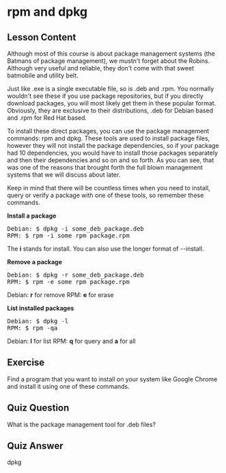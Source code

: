 # rpm and dpkg

## Lesson Content

Although most of this course is about package management systems (the Batmans of package management), we mustn't forget about the Robins. Although very useful and reliable, they don't come with that sweet batmobile and utility belt.

Just like .exe is a single executable file, so is .deb and .rpm. You normally wouldn't see these if you use package repositories, but if you directly download packages, you will most likely get them in these popular format. Obviously, they are exclusive to their distributions, .deb for Debian based and .rpm for Red Hat based.

To install these direct packages, you can use the package management commands: rpm and dpkg. These tools are used to install package files, however they will not install the package dependencies, so if your package had 10 dependencies, you would have to install those packages separately and then their dependencies and so on and so forth. As you can see, that was one of the reasons that brought forth the full blown management systems that we will discuss about later.

Keep in mind that there will be countless times when you need to install, query or verify a package with one of these tools, so remember these commands. 

<b>Install a package</b>

<pre>
Debian: $ dpkg -i some_deb_package.deb
RPM: $ rpm -i some_rpm_package.rpm
</pre>

The <b>i</b> stands for install. You can also use the longer format of --install. 

<b>Remove a package</b>

<pre>
Debian: $ dpkg -r some_deb_package.deb
RPM: $ rpm -e some_rpm_package.rpm
</pre>

Debian: <b>r</b> for remove
RPM: <b>e</b> for erase

<b>List installed packages</b>

<pre>
Debian: $ dpkg -l
RPM: $ rpm -qa
</pre>

Debian: <b>l</b> for list
RPM: <b>q</b> for query and <b>a</b> for all

## Exercise

Find a program that you want to install on your system like Google Chrome and install it using one of these commands.

## Quiz Question

What is the package management tool for .deb files?

## Quiz Answer

dpkg